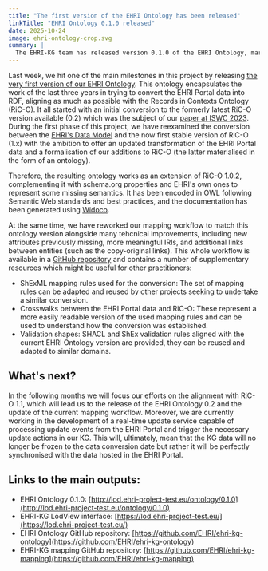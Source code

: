 ```yaml
---
title: "The first version of the EHRI Ontology has been released"
linkTitle: "EHRI Ontology 0.1.0 released"
date: 2025-10-24
image: ehri-ontology-crop.svg
summary: |
  The EHRI-KG team has released version 0.1.0 of the EHRI Ontology, marking a significant milestone in the ongoing effort to publish the EHRI Portal data as Linked Open Data. This ontology extends Records in Contexts Ontology (RiC-O) 1.0.2, integrating schema.org and EHRI-specific properties to fill semantic gaps.
---
```


Last week, we hit one of the main milestones in this project by releasing [the very first version of our EHRI Ontology](http://lod.ehri-project-test.eu/ontology/0.1.0). This ontology encapsulates the work of the last three years in trying to convert the EHRI Portal data into RDF, aligning as much as possible with the Records in Contexts Ontology (RiC-O). It all started with an initial conversion to the formerly latest RiC-O version available (0.2) which was the subject of our [paper at ISWC 2023](https://doi.org/10.1007/978-3-031-47243-5_20). During the first phase of this project, we have reexamined the conversion between the [EHRI's Data Model](https://portal.ehri-project.eu/help/datamodel) and the now first stable version of RiC-O (1.x) with the ambition to offer an updated transformation of the EHRI Portal data and a formalisation of our additions to RiC-O (the latter materialised in the form of an ontology).

Therefore, the resulting ontology works as an extension of RiC-O 1.0.2, complementing it with schema.org properties and EHRI's own ones to represent some missing semantics. It has been encoded in OWL following Semantic Web standards and best practices, and the documentation has been generated using [Widoco](https://github.com/dgarijo/Widoco). 

At the same time, we have reworked our mapping workflow to match this ontology version alongside many tehcnical improvements, including new attributes previously missing, more meaningful IRIs, and additional links between entities (such as the copy-original links). This whole workflow is available in a [GitHub repository](https://github.com/EHRI/ehri-kg-mapping) and contains a number of supplementary resources which might be useful for other practitioners:
- ShExML mapping rules used for the conversion: The set of mapping rules can be adapted and reused by other projects seeking to undertake a similar conversion.
- Crosswalks between the EHRI Portal data and RiC-O: These represent a more easily readable version of the used mapping rules and can be used to understand how the conversion was established.
- Validation shapes: SHACL and ShEx validation rules aligned with the current EHRI Ontology version are provided, they can be reused and adapted to similar domains.

## What's next?
In the following months we will focus our efforts on the alignment with RiC-O 1.1, which will lead us to the release of the EHRI Ontology 0.2 and the update of the current mapping workflow. Moreover, we are currently working in the development of a real-time update service capable of processing update events from the EHRI Portal and trigger the necessary update actions in our KG. This will, ultimately, mean that the KG data will no longer be frozen to the data conversion date but rather it will be perfectly synchronised with the data hosted in the EHRI Portal.

## Links to the main outputs:
- EHRI Ontology 0.1.0: [http://lod.ehri-project-test.eu/ontology/0.1.0](http://lod.ehri-project-test.eu/ontology/0.1.0)
- EHRI-KG LodView interface: [https://lod.ehri-project-test.eu/](https://lod.ehri-project-test.eu/)
- EHRI Ontology GitHub repository: [https://github.com/EHRI/ehri-kg-ontology](https://github.com/EHRI/ehri-kg-ontology)
- EHRI-KG mapping GitHub repository: [https://github.com/EHRI/ehri-kg-mapping](https://github.com/EHRI/ehri-kg-mapping)
